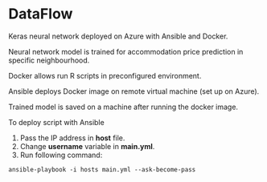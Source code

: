 # DataFlow
Keras neural network deployed on Azure with Ansible and Docker.

Neural network model is trained for accommodation price prediction in specific neighbourhood. 

Docker allows run R scripts in preconfigured environment. 

Ansible deploys Docker image on remote virtual machine (set up on Azure).

Trained model is saved on a machine after running the docker image.

To deploy script with Ansible 
1. Pass the IP address in **host** file.
2. Change **username** variable in **main.yml**.
3. Run following command:

```
ansible-playbook -i hosts main.yml --ask-become-pass
```
